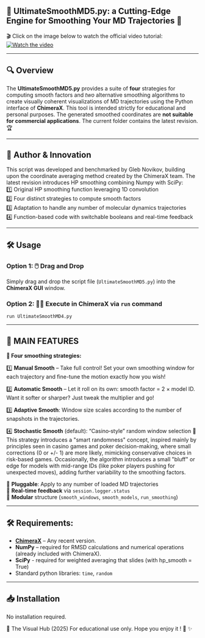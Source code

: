 ## 👑 UltimateSmoothMD5.py: a Cutting-Edge Engine for Smoothing Your MD Trajectories 🐍 ##  
🎬 Click on the image below to watch the official video tutorial: 
[![Watch the video](https://img.youtube.com/vi/PmYpPBrRaw8/maxresdefault.jpg)](https://www.youtube.com/watch?v=PmYpPBrRaw8)

---
## 🔍 Overview

The **UltimateSmoothMD5.py** provides a suite of **four** strategies for computing smooth factors and *two* alternative smoothing algorithms to create visually coherent visualizations of MD trajectories using the Python interface of **ChimeraX**. This tool is intended strictly for educational and personal purposes. The generated smoothed coordinates are **not suitable for commercial applications**. The current folder contains the latest revision. 🏆

---
## 👤 Author & Innovation

This script was developed and benchmarked by Gleb Novikov, building upon the coordinate averaging method created by the ChimeraX team. The latest revision introduces HP smoothing combining Numpy with SciPy:  
1️⃣ Original HP smoothing function leveraging 1D convolution  
2️⃣ Four distinct strategies to compute smooth factors  
3️⃣ Adaptation to handle any number of molecular dynamics trajectories  
4️⃣ Function-based code with switchable booleans and real-time feedback  

---
## 🛠️ Usage

### Option 1: 🖱️ Drag and Drop  
Simply drag and drop the script file (`UltimateSmoothMD5.py`) into the **ChimeraX GUI** window.  
### Option 2: 🏃‍♂️ Execute in ChimeraX via `run` command
`run UltimateSmoothMD4.py`

---

## 🚀 MAIN FEATURES

**🧠 Four smoothing strategies:**

1️⃣ **Manual Smooth** – Take full control! Set your own smoothing window for each trajectory and fine-tune the motion exactly how you wish!

2️⃣ **Automatic Smooth** – Let it roll on its own: smooth factor = 2 × model ID. Want it softer or sharper? Just tweak the multiplier and go!

3️⃣ **Adaptive Smooth**: Window size scales according to the number of snapshots in the trajectories.

4️⃣ **Stochastic Smooth** (default): “Casino‑style” random window selection 🎲 This strategy introduces a "smart randomness" concept, inspired mainly by principles seen in casino games and poker decision-making, where small corrections (0 or +/- 1) are more likely, mimicking conservative choices in risk-based games. Occasionally, the algorithm introduces a small "bluff" or edge for models with mid-range IDs (like poker players pushing for unexpected moves), adding further variability to the smoothing factors.

🔌 **Pluggable**: Apply to any number of loaded MD trajectories  
💬 **Real-time feedback** via `session.logger.status`  
🧩 **Modular** structure (`smooth_windows`, `smooth_models`, `run_smoothing`)  

---

## 🛠️ Requirements:

- **[ChimeraX](https://www.cgl.ucsf.edu/chimerax/)** – Any recent version.
- **NumPy** – required for RMSD calculations and numerical operations (already included with ChimeraX).
- **SciPy** - required for weighted averaging that slides (with hp_smooth = True)
- Standard python libraries: `time`, `random`

---

## 📥 Installation

No installation required.


👤 The Visual Hub (2025)
For educational use only.
Hope you enjoy it ! 🧡 ✨
